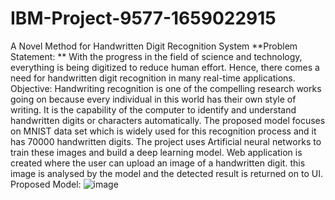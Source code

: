 # IBM-Project-9577-1659022915
A Novel Method for Handwritten Digit Recognition System
**Problem Statement:  **
With the progress in the field of science and technology, everything is being digitized to reduce human effort. Hence, there comes a need for handwritten digit recognition in many real-time applications.
Objective:
Handwriting recognition is one of the compelling research works going on because every individual in this world has their own style of writing. It is the capability of the computer to identify and understand handwritten digits or characters automatically. The proposed model focuses on MNIST data set which is widely used for this recognition process and it has 70000 handwritten digits. The project uses Artificial neural networks to train these images and build a deep learning model. Web application is created where the user can upload an image of a handwritten digit. this image is analysed by the model and the detected result is returned on to UI.
Proposed Model:
![image](https://user-images.githubusercontent.com/106163978/195664093-03fded2a-4bc9-4bcb-840d-d246fc95ba8a.png)
